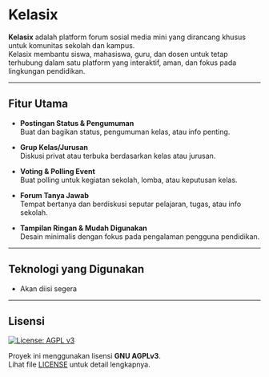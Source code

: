 # Kelasix

**Kelasix** adalah platform forum sosial media mini yang dirancang khusus untuk komunitas sekolah dan kampus.  
Kelasix membantu siswa, mahasiswa, guru, dan dosen untuk tetap terhubung dalam satu platform yang interaktif, aman, dan fokus pada lingkungan pendidikan.

---

## Fitur Utama

- **Postingan Status & Pengumuman**  
  Buat dan bagikan status, pengumuman kelas, atau info penting.

- **Grup Kelas/Jurusan**  
  Diskusi privat atau terbuka berdasarkan kelas atau jurusan.

- **Voting & Polling Event**  
  Buat polling untuk kegiatan sekolah, lomba, atau keputusan kelas.

- **Forum Tanya Jawab**  
  Tempat bertanya dan berdiskusi seputar pelajaran, tugas, atau info sekolah.

- **Tampilan Ringan & Mudah Digunakan**  
  Desain minimalis dengan fokus pada pengalaman pengguna pendidikan.

---

## Teknologi yang Digunakan

- Akan diisi segera

---

## Lisensi

[![License: AGPL v3](https://img.shields.io/badge/License-AGPL%20v3-blue.svg)](https://www.gnu.org/licenses/agpl-3.0)

Proyek ini menggunakan lisensi **GNU AGPLv3**.  
Lihat file [LICENSE](./LICENSE) untuk detail lengkapnya.
